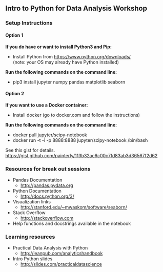 
## Intro to Python for Data Analysis Workshop

### Setup Instructions

#### Option 1
**If you do have or want to install Python3 and Pip:**
* Install Python from https://www.python.org/downloads/     
  (note: your OS may already have Python installed)

**Run the following commands on the command line:**
* pip3 install jupyter numpy pandas matplotlib seaborn


#### Option 2
**If you want to use a Docker container:**
* Install docker (go to docker.com and follow the instructions)

**Run the following commands on the command line:**
* docker pull jupyter/scipy-notebook
* docker run -t -i -p 8888:8888 jupyter/scipy-notebook /bin/bash

See this gist for details. https://gist.github.com/painterly/113b32ac6c00c7fd83ab3d36567f2d62

### Resources for break out sessions
* Pandas Documentation 
  * http://pandas.pydata.org
* Python Documentation
  * http://docs.python.org/3/
* Visualization links
  * http://stanford.edu/~mwaskom/software/seaborn/
* Stack Overflow
  * http://stackoverflow.com
* Help functions and docstrings available in the notebook



### Learning resources
* Practical Data Analysis with Python 
  * http://leanpub.com/analyticshandbook
* Intro Python slides
  * http://slides.com/practicaldatascience
